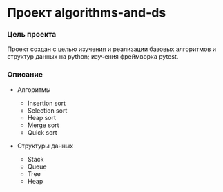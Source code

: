 # Проект algorithms-and-ds

### Цель проекта

Проект создан с целью изучения и реализации базовых алгоритмов и структур данных на python; изучения фреймворка pytest.

### Описание

* Алгоритмы
    - Insertion sort
    - Selection sort
    - Heap sort
    - Merge sort
    - Quick sort

* Структуры данных
    - Stack
    - Queue
    - Tree
    - Heap
